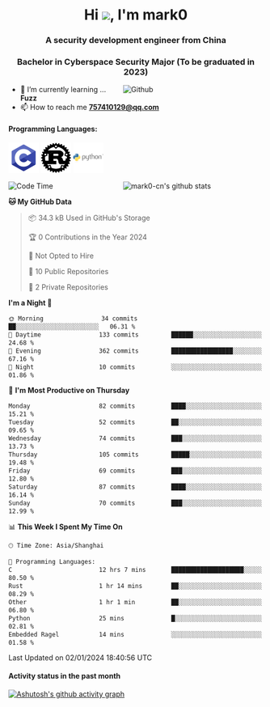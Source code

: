 <h1 align="center">Hi <img src="https://raw.githubusercontent.com/iampavangandhi/iampavangandhi/master/gifs/Hi.gif" width="30px">, I'm mark0</h1>

<h3 align="center">A security development engineer from China</h3>
<h3 align="center">Bachelor in Cyberspace Security Major (To be graduated in 2023)</h3>

<img width="55%" align="right" alt="Github" src="https://raw.githubusercontent.com/onimur/.github/master/.resources/git-header.svg" />

<!-- - 🔭 I’m currently working on **vKarma Webapp** -->
<!-- - 💬 Ask me about ... **Web Develpoment** -->
<!-- - 😄 Employement ... **Open for intern opportunities** -->
<!-- - ⚡ Fun fact ... **Anime**❤ -->
- 🌱 I’m currently learning ... **Fuzz**
- 📫 How to reach me **757410129@qq.com**
<!-- - 📨 Or reach me **757410129@qq.com** -->

<h4>Programming Languages: </h4>
<p align="left">
 <img style="margin: auto;" src="https://raw.githubusercontent.com/sachinverma53121/sachinverma53121/master/icons/c.png" alt=c width="60" height="60"/>
 <img style="margin: auto;" src="https://raw.githubusercontent.com/mark0-cn/blog_img/master/img/202309031232124.png" alt=cplusplus width="60" height="60"/>
 <img style="margin: auto;" src="https://raw.githubusercontent.com/sachinverma53121/sachinverma53121/master/icons/python.png" alt=python width="60" height="60"/>
</p>


<img width="55%" align="right" alt="mark0-cn's github stats" src="https://github-readme-stats.vercel.app/api?username=mark0-cn&show_icons=true&hide_border=true" />

<!--START_SECTION:waka-->
![Code Time](http://img.shields.io/badge/Code%20Time-1%2C558%20hrs%2013%20mins-blue)

**🐱 My GitHub Data** 

> 📦 34.3 kB Used in GitHub's Storage 
 > 
> 🏆 0 Contributions in the Year 2024
 > 
> 🚫 Not Opted to Hire
 > 
> 📜 10 Public Repositories 
 > 
> 🔑 2 Private Repositories 
 > 
**I'm a Night 🦉** 

```text
🌞 Morning                34 commits          ██░░░░░░░░░░░░░░░░░░░░░░░   06.31 % 
🌆 Daytime                133 commits         ██████░░░░░░░░░░░░░░░░░░░   24.68 % 
🌃 Evening                362 commits         █████████████████░░░░░░░░   67.16 % 
🌙 Night                  10 commits          ░░░░░░░░░░░░░░░░░░░░░░░░░   01.86 % 
```
📅 **I'm Most Productive on Thursday** 

```text
Monday                   82 commits          ████░░░░░░░░░░░░░░░░░░░░░   15.21 % 
Tuesday                  52 commits          ██░░░░░░░░░░░░░░░░░░░░░░░   09.65 % 
Wednesday                74 commits          ███░░░░░░░░░░░░░░░░░░░░░░   13.73 % 
Thursday                 105 commits         █████░░░░░░░░░░░░░░░░░░░░   19.48 % 
Friday                   69 commits          ███░░░░░░░░░░░░░░░░░░░░░░   12.80 % 
Saturday                 87 commits          ████░░░░░░░░░░░░░░░░░░░░░   16.14 % 
Sunday                   70 commits          ███░░░░░░░░░░░░░░░░░░░░░░   12.99 % 
```


📊 **This Week I Spent My Time On** 

```text
🕑︎ Time Zone: Asia/Shanghai

💬 Programming Languages: 
C                        12 hrs 7 mins       ████████████████████░░░░░   80.50 % 
Rust                     1 hr 14 mins        ██░░░░░░░░░░░░░░░░░░░░░░░   08.29 % 
Other                    1 hr 1 min          ██░░░░░░░░░░░░░░░░░░░░░░░   06.80 % 
Python                   25 mins             █░░░░░░░░░░░░░░░░░░░░░░░░   02.81 % 
Embedded Ragel           14 mins             ░░░░░░░░░░░░░░░░░░░░░░░░░   01.58 % 
```


 Last Updated on 02/01/2024 18:40:56 UTC
<!--END_SECTION:waka-->

<h4>Activity status in the past month</h4>

[![Ashutosh's github activity graph](https://github-readme-activity-graph.vercel.app/graph?username=mark0-cn&theme=dracula)](https://github.com/ashutosh00710/github-readme-activity-graph)

<!--
**mark0-cn/mark0-cn** is a ✨ _special_ ✨ repository because its `README.md` (this file) appears on your GitHub profile.

Here are some ideas to get you started:

- 🔭 I’m currently working on ...
- 🌱 I’m currently learning ...
- 👯 I’m looking to collaborate on ...
- 🤔 I’m looking for help with ...
- 💬 Ask me about ...
- 📫 How to reach me: ...
- 😄 Pronouns: ...
- ⚡ Fun fact: ...
-->
